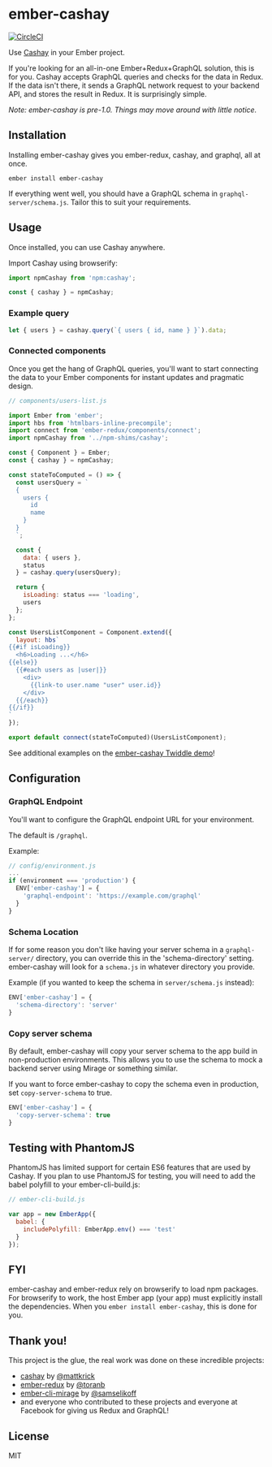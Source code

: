 # ember-cashay

[![CircleCI](https://circleci.com/gh/dustinfarris/ember-cashay.svg?style=svg)](https://circleci.com/gh/dustinfarris/ember-cashay)

Use [Cashay](https://github.com/mattkrick/cashay) in your Ember project.

If you're looking for an all-in-one Ember+Redux+GraphQL solution, this is for you.  Cashay accepts GraphQL queries and checks for the data in Redux.  If the data isn't there, it sends a GraphQL network request to your backend API, and stores the result in Redux.  It is surprisingly simple.

_Note: ember-cashay is pre-1.0.  Things may move around with little notice._


## Installation

Installing ember-cashay gives you ember-redux, cashay, and graphql, all at once.

```
ember install ember-cashay
```


If everything went well, you should have a GraphQL schema in `graphql-server/schema.js`.  Tailor this to suit your requirements.


## Usage

Once installed, you can use Cashay anywhere.

Import Cashay using browserify:

```js
import npmCashay from 'npm:cashay';

const { cashay } = npmCashay;
```


### Example query

```js
let { users } = cashay.query(`{ users { id, name } }`).data;
```


### Connected components

Once you get the hang of GraphQL queries, you'll want to start connecting the data to your Ember components for instant updates and pragmatic design.

```js
// components/users-list.js

import Ember from 'ember';
import hbs from 'htmlbars-inline-precompile';
import connect from 'ember-redux/components/connect';
import npmCashay from '../npm-shims/cashay';

const { Component } = Ember;
const { cashay } = npmCashay;

const stateToComputed = () => {
  const usersQuery = `
  {
    users {
      id
      name
    }
  }
  `;

  const {
    data: { users },
    status
  } = cashay.query(usersQuery);

  return {
    isLoading: status === 'loading',
    users
  };
};

const UsersListComponent = Component.extend({
  layout: hbs`
{{#if isLoading}}
  <h6>Loading ...</h6>
{{else}}
  {{#each users as |user|}}
    <div>
      {{link-to user.name "user" user.id}}
    </div>
  {{/each}}
{{/if}}
`
});

export default connect(stateToComputed)(UsersListComponent);
```

See additional examples on the [ember-cashay Twiddle demo](https://ember-twiddle.com/f2a8a4123c65c4871a885444978efe65?openFiles=components.users-list.js%2C)!


## Configuration


### GraphQL Endpoint

You'll want to configure the GraphQL endpoint URL for your environment.

The default is `/graphql`.

Example:

```js
// config/environment.js
...
if (environment === 'production') {
  ENV['ember-cashay'] = {
    'graphql-endpoint': 'https://example.com/graphql'
  }
}
```


### Schema Location

If for some reason you don't like having your server schema in a `graphql-server/` directory, you can override this in the 'schema-directory' setting.  ember-cashay will look for a `schema.js` in whatever directory you provide.

Example (if you wanted to keep the schema in `server/schema.js` instead):

```js
ENV['ember-cashay'] = {
  'schema-directory': 'server'
}
```


### Copy server schema

By default, ember-cashay will copy your server schema to the app build in non-production environments.  This allows you to use the schema to mock a backend server using Mirage or something similar.

If you want to force ember-cashay to copy the schema even in production, set `copy-server-schema` to true.

```js
ENV['ember-cashay'] = {
  'copy-server-schema': true
}
```


## Testing with PhantomJS

PhantomJS has limited support for certain ES6 features that are used by Cashay.  If you plan to use PhantomJS for testing, you will need to add the babel polyfill to your ember-cli-build.js:

```js
// ember-cli-build.js

var app = new EmberApp({
  babel: {
    includePolyfill: EmberApp.env() === 'test'
  }
});
```

## FYI

ember-cashay and ember-redux rely on browserify to load npm packages.  For browserify to work, the host Ember app (your app) must explicitly install the dependencies.  When you `ember install ember-cashay`, this is done for you.


## Thank you!

This project is the glue, the real work was done on these incredible projects:

- [cashay](https://github.com/mattkrick/cashay) by [@mattkrick](https://github.com/mattkrick)
- [ember-redux](https://github.com/toranb/ember-redux) by [@toranb](https://github.com/toranb)
- [ember-cli-mirage](https://github.com/samselikoff/ember-cli-mirage) by [@samselikoff](https://github.com/samselikoff)
- and everyone who contributed to these projects and everyone at Facebook for giving us Redux and GraphQL!


## License

MIT
